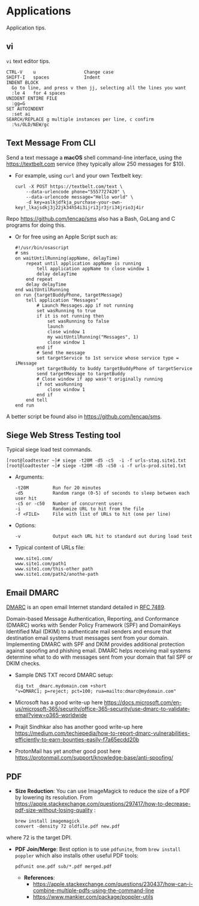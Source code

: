 # Applications
Application tips.

## vi
`vi` text editor tips.

  ```
  CTRL-V    u                  Change case
  SHIFT-I   spaces             Indent
  INDENT BLOCK
    Go to line, and press v then jj, selecting all the lines you want
    :le 4   for 4 spaces
  UNIDENT ENTIRE FILE
    :gg=G
  SET AUTOINDENT
    :set ai
  SEARCH/REPLACE g multiple instances per line, c confirm
    :%s/OLD/NEW/gc             
  ```

## Text Message From CLI
Send a text message a **macOS** shell command-line interface, using the <https://textbelt.com> service (they typically allow 250 messages for $10).

- For example, using `curl` and your own Textbelt key:

  ```
  curl -X POST https://textbelt.com/text \
      --data-urlencode phone="5557727420" \
      --data-urlencode message="Hello world" \
      -d key=aslkjdfkja_purchase-your-own-key!_lkajsdkj3j22jk34h54i3ijri3jr3jri34jrio3j4ir
  ```

Repo <https://github.com/lencap/sms> also has a Bash, GoLang and C programs for doing this.

- Or for free using an Apple Script such as:

  ```
  #!/usr/bin/osascript
  # sms
  on waitUntilRunning(appName, delayTime)
      repeat until application appName is running
          tell application appName to close window 1
          delay delayTime
      end repeat
      delay delayTime
  end waitUntilRunning
  on run {targetBuddyPhone, targetMessage}
      tell application "Messages"
          # Launch Messages.app if not running
          set wasRunning to true
          if it is not running then
              set wasRunning to false
              launch
              close window 1
              my waitUntilRunning("Messages", 1)
              close window 1
          end if
          # Send the message
          set targetService to 1st service whose service type = iMessage
          set targetBuddy to buddy targetBuddyPhone of targetService
          send targetMessage to targetBuddy
          # Close window if app wasn't originally running
          if not wasRunning
              close window 1
          end if
      end tell
  end run
  ```

A better script be found also  in <https://github.com/lencap/sms>.


## Siege Web Stress Testing tool
Typical siege load test commands.

  ```
  [root@loadtester ~]# siege -t20M -d5 -c5  -i -f urls-stag.site1.txt
  [root@loadtester ~]# siege -t20M -d5 -c50 -i -f urls-prod.site1.txt
  ```

- Arguments:

  ```
  -t20M         Run for 20 minutes
  -d5           Random range (0-5) of seconds to sleep between each user hit
  -c5 or -c50   Number of concurrent users
  -i            Randomize URL to hit from the file
  -f <FILE>     File with list of URLs to hit (one per line)
  ```

- Options:

  ```
  -v            Output each URL hit to standard out during load test
  ```

- Typical content of URLs file:
  ```
  www.site1.com/
  www.site1.com/path1
  www.site1.com/this-other path
  www.site1.com/path2/anothe-path
  ```


## Email DMARC
[DMARC](https://dmarc.org/) is an open email Internet standard detailed in [RFC 7489](https://datatracker.ietf.org/doc/html/rfc7489). 

Domain-based Message Authentication, Reporting, and Conformance (DMARC) works with Sender Policy Framework (SPF) and DomainKeys Identified Mail (DKIM) to authenticate mail senders and ensure that destination email systems trust messages sent from your domain. Implementing DMARC with SPF and DKIM provides additional protection against spoofing and phishing email. DMARC helps receiving mail systems determine what to do with messages sent from your domain that fail SPF or DKIM checks.

- Sample DNS TXT record DMARC setup: 

  ```
  dig txt _dmarc.mydomain.com +short
  "v=DMARC1; p=reject; pct=100; rua=mailto:dmarc@mydomain.com"
  ```

- Microsoft has a good write-up here <https://docs.microsoft.com/en-us/microsoft-365/security/office-365-security/use-dmarc-to-validate-email?view=o365-worldwide>

- Prajit Sindhkar also has another good write-up here <https://medium.com/techiepedia/how-to-report-dmarc-vulnerabilities-efficiently-to-earn-bounties-easily-f7a65ecdd20b>

- ProtonMail has yet another good post here <https://protonmail.com/support/knowledge-base/anti-spoofing/>


## PDF
- **Size Reduction**:
You can use ImageMagick to reduce the size of a PDF by lowering its resolution.
From https://apple.stackexchange.com/questions/297417/how-to-decrease-pdf-size-without-losing-quality :

  ```
  brew install imagemagick
  convert -density 72 oldfile.pdf new.pdf
  ```
where 72 is the target DPI.

- **PDF Join/Merge**:
Best option is to use `pdfunite`, from `brew install poppler` which also installs other useful PDF tools:

  ```
  pdfunit one.pdf sub/*.pdf merged.pdf
  ```

  - **References**:
    - <https://apple.stackexchange.com/questions/230437/how-can-i-combine-multiple-pdfs-using-the-command-line>
    - <https://www.mankier.com/package/poppler-utils>
